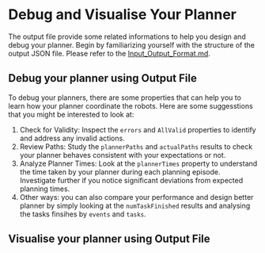# Debug and Visualise Your Planner
The output file provide some related informations to help you design and debug your planner. 
Begin by familiarizing yourself with the structure of the output JSON file. Please refer to the [Input_Output_Format.md](./Input_Output_Format.md).

## Debug your planner using Output File
To debug your planners, there are some properties that can help you to learn how your planner coordinate the robots. Here are some suggesstions that you might be interested to look at: 
1. Check for Validity: Inspect the `errors` and `AllValid` properties to identify and address any invalid actions.
2. Review Paths: Study the `plannerPaths` and `actualPaths` results to check your planner behaves consistent with your expectations or not.
3. Analyze Planner Times: Look at the `plannerTimes` property to understand the time taken by your planner during each planning episode. Investigate further if you notice significant deviations from expected planning times.
4. Other ways: you can also compare your performance and design better planner by simply looking at the `numTaskFinished` results and analysing the tasks finsihes by `events` and `tasks`.

## Visualise your planner using Output File

